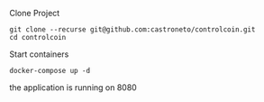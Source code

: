 Clone Project

    git clone --recurse git@github.com:castroneto/controlcoin.git
    cd controlcoin
    
Start containers 

    docker-compose up -d



the application is running on 8080